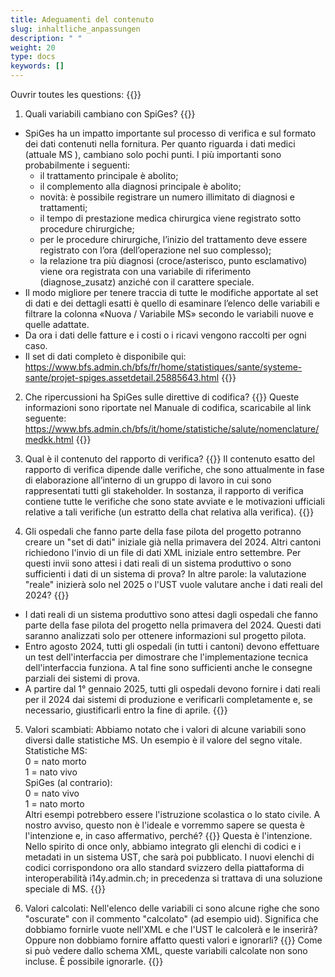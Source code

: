 ```yaml
---
title: Adeguamenti del contenuto
slug: inhaltliche_anpassungen
description: " "
weight: 20
type: docs
keywords: []
---
```


Ouvrir toutes les questions: {{<collapsibleGroupCommand groupId="contenu">}}

1. Quali variabili cambiano con SpiGes?
{{<collapsibleBlock groupId="contenu">}}
- SpiGes ha un impatto importante sul processo di verifica e sul formato dei dati contenuti nella fornitura. Per quanto riguarda i dati medici (attuale MS ), cambiano solo pochi punti. I più importanti sono probabilmente i seguenti:
    - il trattamento principale è abolito; 
	- il complemento alla diagnosi principale è abolito; 
	- novità: è possibile registrare un numero illimitato di diagnosi e trattamenti; 
	- il tempo di prestazione medica chirurgica viene registrato sotto procedure chirurgiche; 
	- per le procedure chirurgiche, l’inizio del trattamento deve essere registrato con l’ora (dell’operazione nel suo complesso); 
	- la relazione tra più diagnosi (croce/asterisco, punto esclamativo) viene ora registrata con una variabile di riferimento (diagnose_zusatz) anziché con il carattere speciale. 
- Il modo migliore per tenere traccia di tutte le modifiche apportate al set di dati e dei dettagli esatti è quello di esaminare l’elenco delle variabili e filtrare la colonna «Nuova / Variabile MS» secondo le variabili nuove e quelle adattate. 
- Da ora i dati delle fatture e i costi o i ricavi vengono raccolti per ogni caso. 
- Il set di dati completo è disponibile qui: <a href="https://www.bfs.admin.ch/bfs/fr/home/statistiques/sante/systeme-sante/projet-spiges.assetdetail.25885643.html"> https://www.bfs.admin.ch/bfs/fr/home/statistiques/sante/systeme-sante/projet-spiges.assetdetail.25885643.html </a>
{{</collapsibleBlock>}}

2. Che ripercussioni ha SpiGes sulle direttive di codifica?
{{<collapsibleBlock groupId="contenu">}}
Queste informazioni sono riportate nel Manuale di codifica, scaricabile al link seguente:  <a href="https://www.bfs.admin.ch/bfs/it/home/statistiche/salute/nomenclature/medkk.html"> https://www.bfs.admin.ch/bfs/it/home/statistiche/salute/nomenclature/medkk.html </a>
{{</collapsibleBlock>}}

3. Qual è il contenuto del rapporto di verifica?
{{<collapsibleBlock groupId="contenu">}}
Il contenuto esatto del rapporto di verifica dipende dalle verifiche, che sono attualmente in fase di elaborazione all’interno di un gruppo di lavoro in cui sono rappresentati tutti gli stakeholder. In sostanza, il rapporto di verifica contiene tutte le verifiche che sono state avviate e le motivazioni ufficiali relative a tali verifiche (un estratto della chat relativa alla verifica).
{{</collapsibleBlock>}}

4. Gli ospedali che fanno parte della fase pilota del progetto potranno creare un "set di dati" iniziale già nella primavera del 2024. Altri cantoni richiedono l'invio di un file di dati XML iniziale entro settembre. Per questi invii sono attesi i dati reali di un sistema produttivo o sono sufficienti i dati di un sistema di prova? In altre parole: la valutazione "reale" inizierà solo nel 2025 o l'UST vuole valutare anche i dati reali del 2024?
{{<collapsibleBlock groupId="contenu">}}
- I dati reali di un sistema produttivo sono attesi dagli ospedali che fanno parte della fase pilota del progetto nella primavera del 2024. Questi dati saranno analizzati solo per ottenere informazioni sul progetto pilota.   
- Entro agosto 2024, tutti gli ospedali (in tutti i cantoni) devono effettuare un test dell'interfaccia per dimostrare che l'implementazione tecnica dell'interfaccia funziona. A tal fine sono sufficienti anche le consegne parziali dei sistemi di prova. 
- A partire dal 1° gennaio 2025, tutti gli ospedali devono fornire i dati reali per il 2024 dai sistemi di produzione e verificarli completamente e, se necessario, giustificarli entro la fine di aprile. 
{{</collapsibleBlock>}}

5. Valori scambiati: Abbiamo notato che i valori di alcune variabili sono diversi dalle statistiche MS. Un esempio è il valore del segno vitale. 		
Statistiche MS:         
0 = nato morto          
1 = nato vivo           	
SpiGes (al contrario):            
0 = nato vivo               
1 = nato morto          
Altri esempi potrebbero essere l'istruzione scolastica o lo stato civile. A nostro avviso, questo non è l'ideale e vorremmo sapere se questa è l'intenzione e, in caso affermativo, perché? 
{{<collapsibleBlock groupId="contenu">}}
Questa è l'intenzione. Nello spirito di once only, abbiamo integrato gli elenchi di codici e i metadati in un sistema UST, che sarà poi pubblicato. I nuovi elenchi di codici corrispondono ora allo standard svizzero della piattaforma di interoperabilità i14y.admin.ch; in precedenza si trattava di una soluzione speciale di MS.
{{</collapsibleBlock>}}

6. Valori calcolati: Nell'elenco delle variabili ci sono alcune righe che sono "oscurate" con il commento "calcolato" (ad esempio uid). Significa che dobbiamo fornirle vuote nell'XML e che l'UST le calcolerà e le inserirà? Oppure non dobbiamo fornire affatto questi valori e ignorarli? 
{{<collapsibleBlock groupId="contenu">}}
Come si può vedere dallo schema XML, queste variabili calcolate non sono incluse. È possibile ignorarle.
{{</collapsibleBlock>}}

